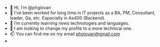- 👋 Hi, I’m @phgiovan
- 👀 I’ve been worked for long time in IT projects as a BA, PM, Consultant, leader, Qa, etc. Especially in As400 (Backend).
- 🌱 I’m currently learning news technologies and languages.
- 💞️ I am looking to change my profile to a more technical one.
- 📫 You can find me on my email phgiovan@gmail.com
- 

<!---
phgiovan/phgiovan is a ✨ special ✨ repository because its `README.md` (this file) appears on your GitHub profile.
You can click the Preview link to take a look at your changes.
--->
